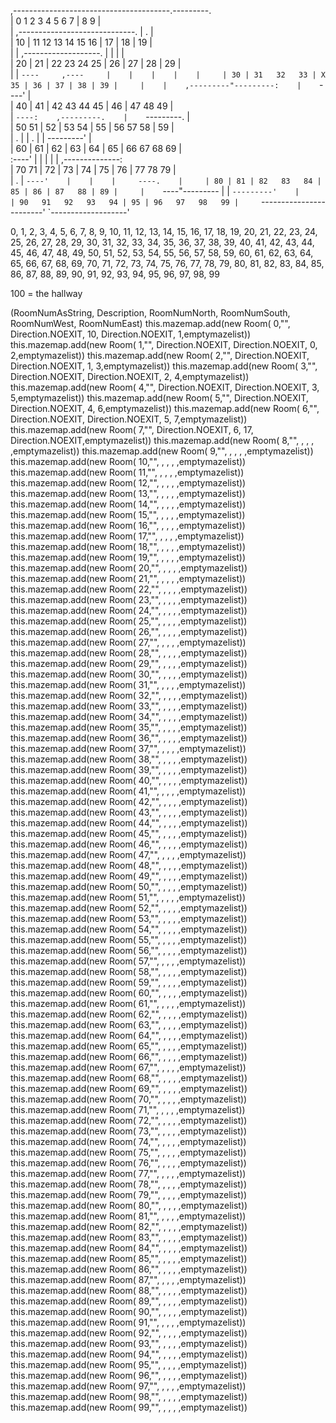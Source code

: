 ,---------------------------------------.---------.    
|  0    1   2   3    4     5    6    7  | 8    9  |    
|    ,-----------------------------.    |    .    |    
| 10 | 11   12   13   14   15  16  | 17 | 18 | 19 |    
|    |    ,-------------------.    |    |    |    |    
| 20 | 21 | 22   23   24   25 | 26 | 27 | 28 | 29 |    
|    |    `----     ,----     |    |    |    |    |    
| 30 | 31   32   33 | X    35 | 36 | 37 | 38 | 39 |    
|    |    ,---------"---------:    |    `----'    |    
| 40 | 41 | 42   43   44   45 | 46 | 47   48   49 |    
|    `----:    ,---------.    |    `---------.    |    
| 50   51 | 52 | 53   54 | 55 | 56   57   58 | 59 |    
|    .    |    |    .    |    |     ---------'    |    
| 60 | 61 | 62 | 63 | 64 | 65 | 66   67   68   69 |    
:----'    |    |    |    |    |    ,--------------:    
| 70   71 | 72 | 73 | 74 | 75 | 76 | 77   78   79 |    
|    .    |    `----'    |    |    |     ----.    |    
| 80 | 81 | 82   83   84 | 85 | 86 | 87   88 | 89 |    
|    `----"---------     |    |    `---------'    |    
| 90   91   92   93   94 | 95 | 96   97   98   99 |    
`------------------------'    `-------------------'


 0,  1,  2,  3,  4,  5,  6,  7,  8,  9,
10, 11, 12, 13, 14, 15, 16, 17, 18, 19,
20, 21, 22, 23, 24, 25, 26, 27, 28, 29,
30, 31, 32, 33, 34, 35, 36, 37, 38, 39,
40, 41, 42, 43, 44, 45, 46, 47, 48, 49,
50, 51, 52, 53, 54, 55, 56, 57, 58, 59,
60, 61, 62, 63, 64, 65, 66, 67, 68, 69,
70, 71, 72, 73, 74, 75, 76, 77, 78, 79,
80, 81, 82, 83, 84, 85, 86, 87, 88, 89,
90, 91, 92, 93, 94, 95, 96, 97, 98, 99

100 = the hallway

(RoomNumAsString, Description, RoomNumNorth, RoomNumSouth, RoomNumWest, RoomNumEast)
this.mazemap.add(new Room( 0,"", Direction.NOEXIT, 10, Direction.NOEXIT, 1,emptymazelist))
this.mazemap.add(new Room( 1,"", Direction.NOEXIT, Direction.NOEXIT, 0, 2,emptymazelist))
this.mazemap.add(new Room( 2,"", Direction.NOEXIT, Direction.NOEXIT, 1, 3,emptymazelist))
this.mazemap.add(new Room( 3,"", Direction.NOEXIT, Direction.NOEXIT, 2, 4,emptymazelist))
this.mazemap.add(new Room( 4,"", Direction.NOEXIT, Direction.NOEXIT, 3, 5,emptymazelist))
this.mazemap.add(new Room( 5,"", Direction.NOEXIT, Direction.NOEXIT, 4, 6,emptymazelist))
this.mazemap.add(new Room( 6,"", Direction.NOEXIT, Direction.NOEXIT, 5, 7,emptymazelist))
this.mazemap.add(new Room( 7,"", Direction.NOEXIT, 6, 17, Direction.NOEXIT,emptymazelist))
this.mazemap.add(new Room( 8,"", , , , ,emptymazelist))
this.mazemap.add(new Room( 9,"", , , , ,emptymazelist))
this.mazemap.add(new Room( 10,"", , , , ,emptymazelist))
this.mazemap.add(new Room( 11,"", , , , ,emptymazelist))
this.mazemap.add(new Room( 12,"", , , , ,emptymazelist))
this.mazemap.add(new Room( 13,"", , , , ,emptymazelist))
this.mazemap.add(new Room( 14,"", , , , ,emptymazelist))
this.mazemap.add(new Room( 15,"", , , , ,emptymazelist))
this.mazemap.add(new Room( 16,"", , , , ,emptymazelist))
this.mazemap.add(new Room( 17,"", , , , ,emptymazelist))
this.mazemap.add(new Room( 18,"", , , , ,emptymazelist))
this.mazemap.add(new Room( 19,"", , , , ,emptymazelist))
this.mazemap.add(new Room( 20,"", , , , ,emptymazelist))
this.mazemap.add(new Room( 21,"", , , , ,emptymazelist))
this.mazemap.add(new Room( 22,"", , , , ,emptymazelist))
this.mazemap.add(new Room( 23,"", , , , ,emptymazelist))
this.mazemap.add(new Room( 24,"", , , , ,emptymazelist))
this.mazemap.add(new Room( 25,"", , , , ,emptymazelist))
this.mazemap.add(new Room( 26,"", , , , ,emptymazelist))
this.mazemap.add(new Room( 27,"", , , , ,emptymazelist))
this.mazemap.add(new Room( 28,"", , , , ,emptymazelist))
this.mazemap.add(new Room( 29,"", , , , ,emptymazelist))
this.mazemap.add(new Room( 30,"", , , , ,emptymazelist))
this.mazemap.add(new Room( 31,"", , , , ,emptymazelist))
this.mazemap.add(new Room( 32,"", , , , ,emptymazelist))
this.mazemap.add(new Room( 33,"", , , , ,emptymazelist))
this.mazemap.add(new Room( 34,"", , , , ,emptymazelist))
this.mazemap.add(new Room( 35,"", , , , ,emptymazelist))
this.mazemap.add(new Room( 36,"", , , , ,emptymazelist))
this.mazemap.add(new Room( 37,"", , , , ,emptymazelist))
this.mazemap.add(new Room( 38,"", , , , ,emptymazelist))
this.mazemap.add(new Room( 39,"", , , , ,emptymazelist))
this.mazemap.add(new Room( 40,"", , , , ,emptymazelist))
this.mazemap.add(new Room( 41,"", , , , ,emptymazelist))
this.mazemap.add(new Room( 42,"", , , , ,emptymazelist))
this.mazemap.add(new Room( 43,"", , , , ,emptymazelist))
this.mazemap.add(new Room( 44,"", , , , ,emptymazelist))
this.mazemap.add(new Room( 45,"", , , , ,emptymazelist))
this.mazemap.add(new Room( 46,"", , , , ,emptymazelist))
this.mazemap.add(new Room( 47,"", , , , ,emptymazelist))
this.mazemap.add(new Room( 48,"", , , , ,emptymazelist))
this.mazemap.add(new Room( 49,"", , , , ,emptymazelist))
this.mazemap.add(new Room( 50,"", , , , ,emptymazelist))
this.mazemap.add(new Room( 51,"", , , , ,emptymazelist))
this.mazemap.add(new Room( 52,"", , , , ,emptymazelist))
this.mazemap.add(new Room( 53,"", , , , ,emptymazelist))
this.mazemap.add(new Room( 54,"", , , , ,emptymazelist))
this.mazemap.add(new Room( 55,"", , , , ,emptymazelist))
this.mazemap.add(new Room( 56,"", , , , ,emptymazelist))
this.mazemap.add(new Room( 57,"", , , , ,emptymazelist))
this.mazemap.add(new Room( 58,"", , , , ,emptymazelist))
this.mazemap.add(new Room( 59,"", , , , ,emptymazelist))
this.mazemap.add(new Room( 60,"", , , , ,emptymazelist))
this.mazemap.add(new Room( 61,"", , , , ,emptymazelist))
this.mazemap.add(new Room( 62,"", , , , ,emptymazelist))
this.mazemap.add(new Room( 63,"", , , , ,emptymazelist))
this.mazemap.add(new Room( 64,"", , , , ,emptymazelist))
this.mazemap.add(new Room( 65,"", , , , ,emptymazelist))
this.mazemap.add(new Room( 66,"", , , , ,emptymazelist))
this.mazemap.add(new Room( 67,"", , , , ,emptymazelist))
this.mazemap.add(new Room( 68,"", , , , ,emptymazelist))
this.mazemap.add(new Room( 69,"", , , , ,emptymazelist))
this.mazemap.add(new Room( 70,"", , , , ,emptymazelist))
this.mazemap.add(new Room( 71,"", , , , ,emptymazelist))
this.mazemap.add(new Room( 72,"", , , , ,emptymazelist))
this.mazemap.add(new Room( 73,"", , , , ,emptymazelist))
this.mazemap.add(new Room( 74,"", , , , ,emptymazelist))
this.mazemap.add(new Room( 75,"", , , , ,emptymazelist))
this.mazemap.add(new Room( 76,"", , , , ,emptymazelist))
this.mazemap.add(new Room( 77,"", , , , ,emptymazelist))
this.mazemap.add(new Room( 78,"", , , , ,emptymazelist))
this.mazemap.add(new Room( 79,"", , , , ,emptymazelist))
this.mazemap.add(new Room( 80,"", , , , ,emptymazelist))
this.mazemap.add(new Room( 81,"", , , , ,emptymazelist))
this.mazemap.add(new Room( 82,"", , , , ,emptymazelist))
this.mazemap.add(new Room( 83,"", , , , ,emptymazelist))
this.mazemap.add(new Room( 84,"", , , , ,emptymazelist))
this.mazemap.add(new Room( 85,"", , , , ,emptymazelist))
this.mazemap.add(new Room( 86,"", , , , ,emptymazelist))
this.mazemap.add(new Room( 87,"", , , , ,emptymazelist))
this.mazemap.add(new Room( 88,"", , , , ,emptymazelist))
this.mazemap.add(new Room( 89,"", , , , ,emptymazelist))
this.mazemap.add(new Room( 90,"", , , , ,emptymazelist))
this.mazemap.add(new Room( 91,"", , , , ,emptymazelist))
this.mazemap.add(new Room( 92,"", , , , ,emptymazelist))
this.mazemap.add(new Room( 93,"", , , , ,emptymazelist))
this.mazemap.add(new Room( 94,"", , , , ,emptymazelist))
this.mazemap.add(new Room( 95,"", , , , ,emptymazelist))
this.mazemap.add(new Room( 96,"", , , , ,emptymazelist))
this.mazemap.add(new Room( 97,"", , , , ,emptymazelist))
this.mazemap.add(new Room( 98,"", , , , ,emptymazelist))
this.mazemap.add(new Room( 99,"", , , , ,emptymazelist))